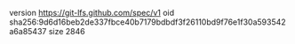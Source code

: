 version https://git-lfs.github.com/spec/v1
oid sha256:9d6d16beb2de337fbce40b7179bdbdf3f26110bd9f76e1f30a593542a6a85437
size 2846
